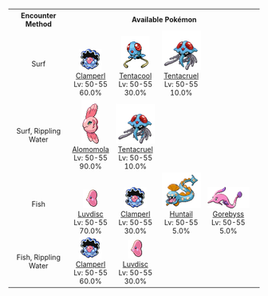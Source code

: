 <table><tr><th colspan="1">Encounter Method</th><th colspan="5" style = "text-align: center;">Available Pokémon</th></tr>
<tr><td rowspan="1" style="vertical-align: middle; word-wrap: break-word; text-align: center;">Surf</td><td style="text-align: center; vertical-align: bottom;"> <img src="../../img/animated/366.gif"> <br> <a href="../../pokemons/366">Clamperl</a> <br> Lv: 50-55 <br> 60.0% </td><td style="text-align: center; vertical-align: bottom;"> <img src="../../img/animated/72.gif"> <br> <a href="../../pokemons/072">Tentacool</a> <br> Lv: 50-55 <br> 30.0% </td><td style="text-align: center; vertical-align: bottom;"> <img src="../../img/animated/73.gif"> <br> <a href="../../pokemons/073">Tentacruel</a> <br> Lv: 50-55 <br> 10.0% </td><td></td><td></td></tr>
<tr><td rowspan="1" style="vertical-align: middle; word-wrap: break-word; text-align: center;">Surf, Rippling Water</td><td style="text-align: center; vertical-align: bottom;"> <img src="../../img/animated/594.gif"> <br> <a href="../../pokemons/594">Alomomola</a> <br> Lv: 50-55 <br> 90.0% </td><td style="text-align: center; vertical-align: bottom;"> <img src="../../img/animated/73.gif"> <br> <a href="../../pokemons/073">Tentacruel</a> <br> Lv: 50-55 <br> 10.0% </td><td></td><td></td><td></td></tr>
<tr><td rowspan="1" style="vertical-align: middle; word-wrap: break-word; text-align: center;">Fish</td><td style="text-align: center; vertical-align: bottom;"> <img src="../../img/animated/370.gif"> <br> <a href="../../pokemons/370">Luvdisc</a> <br> Lv: 50-55 <br> 70.0% </td><td style="text-align: center; vertical-align: bottom;"> <img src="../../img/animated/366.gif"> <br> <a href="../../pokemons/366">Clamperl</a> <br> Lv: 50-55 <br> 30.0% </td><td style="text-align: center; vertical-align: bottom;"> <img src="../../img/animated/367.gif"> <br> <a href="../../pokemons/367">Huntail</a> <br> Lv: 50-55 <br> 5.0% </td><td style="text-align: center; vertical-align: bottom;"> <img src="../../img/animated/368.gif"> <br> <a href="../../pokemons/368">Gorebyss</a> <br> Lv: 50-55 <br> 5.0% </td><td></td></tr>
<tr><td rowspan="1" style="vertical-align: middle; word-wrap: break-word; text-align: center;">Fish, Rippling Water</td><td style="text-align: center; vertical-align: bottom;"> <img src="../../img/animated/366.gif"> <br> <a href="../../pokemons/366">Clamperl</a> <br> Lv: 50-55 <br> 60.0% </td><td style="text-align: center; vertical-align: bottom;"> <img src="../../img/animated/370.gif"> <br> <a href="../../pokemons/370">Luvdisc</a> <br> Lv: 50-55 <br> 30.0% </td><td></td><td></td><td></td></tr></table>